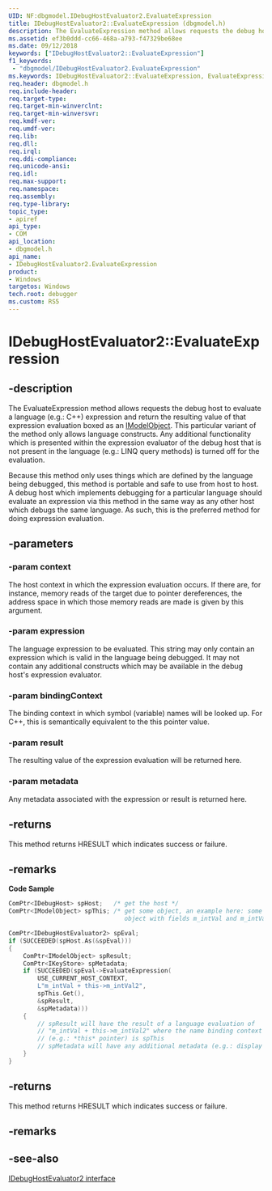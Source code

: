 ```yaml
---
UID: NF:dbgmodel.IDebugHostEvaluator2.EvaluateExpression
title: IDebugHostEvaluator2::EvaluateExpression (dbgmodel.h)
description: The EvaluateExpression method allows requests the debug host to evaluate a language (e.g C++) expression and return the resulting value of that expression evaluation boxed as an IModelObject.
ms.assetid: ef3b0ddd-cc66-468a-a793-f47329be68ee
ms.date: 09/12/2018
keywords: ["IDebugHostEvaluator2::EvaluateExpression"]
f1_keywords:
 - "dbgmodel/IDebugHostEvaluator2.EvaluateExpression"
ms.keywords: IDebugHostEvaluator2::EvaluateExpression, EvaluateExpression, IDebugHostEvaluator2.EvaluateExpression, IDebugHostEvaluator2::EvaluateExpression, IDebugHostEvaluator2.EvaluateExpression
req.header: dbgmodel.h
req.include-header:
req.target-type:
req.target-min-winverclnt:
req.target-min-winversvr:
req.kmdf-ver:
req.umdf-ver:
req.lib:
req.dll:
req.irql: 
req.ddi-compliance:
req.unicode-ansi:
req.idl:
req.max-support:
req.namespace:
req.assembly:
req.type-library: 
topic_type: 
- apiref
api_type: 
- COM
api_location: 
- dbgmodel.h
api_name: 
- IDebugHostEvaluator2.EvaluateExpression
product:
- Windows
targetos: Windows
tech.root: debugger
ms.custom: RS5
---
```


# IDebugHostEvaluator2::EvaluateExpression


## -description

The EvaluateExpression method allows requests the debug host to evaluate a language (e.g.: C++) expression and return the resulting value of that expression evaluation boxed as an [IModelObject](nn-dbgmodel-imodelobject.md). This particular variant of the method only allows language constructs. Any additional functionality which is presented within the expression evaluator of the debug host that is not present in the language (e.g.: LINQ query methods) is turned off for the evaluation. 

Because this method only uses things which are defined by the language being debugged, this method is portable and safe to use from host to host. A debug host which implements debugging for a particular language should evaluate an expression via this method in the same way as any other host which debugs the same language. As such, this is the preferred method for doing expression evaluation. 


## -parameters

### -param context
The host context in which the expression evaluation occurs. If there are, for instance, memory reads of the target due to pointer dereferences, the address space in which those memory reads are made is given by this argument.

### -param expression
The language expression to be evaluated. This string may only contain an expression which is valid in the language being debugged. It may not contain any additional constructs which may be available in the debug host's expression evaluator.

### -param bindingContext
The binding context in which symbol (variable) names will be looked up. For C++, this is semantically equivalent to the this pointer value.

### -param result
The resulting value of the expression evaluation will be returned here.

### -param metadata
Any metadata associated with the expression or result is returned here.

## -returns
This method returns HRESULT which indicates success or failure.

## -remarks

**Code Sample**

```cpp
ComPtr<IDebugHost> spHost;   /* get the host */
ComPtr<IModelObject> spThis; /* get some object, an example here: some native 
                                object with fields m_intVal and m_intVal2 */

ComPtr<IDebugHostEvaluator2> spEval;
if (SUCCEEDED(spHost.As(&spEval)))
{
    ComPtr<IModelObject> spResult;
    ComPtr<IKeyStore> spMetadata;
    if (SUCCEEDED(spEval->EvaluateExpression(
        USE_CURRENT_HOST_CONTEXT, 
        L"m_intVal + this->m_intVal2", 
        spThis.Get(), 
        &spResult, 
        &spMetadata)))
    {
        // spResult will have the result of a language evaluation of 
        // "m_intVal + this->m_intVal2" where the name binding context 
        // (e.g.: *this* pointer) is spThis
        // spMetadata will have any additional metadata (e.g.: display radix, etc...)
    }
}
```


## -returns
This method returns HRESULT which indicates success or failure.

## -remarks

## -see-also

[IDebugHostEvaluator2 interface](nn-dbgmodel-idebughostevaluator2.md)
